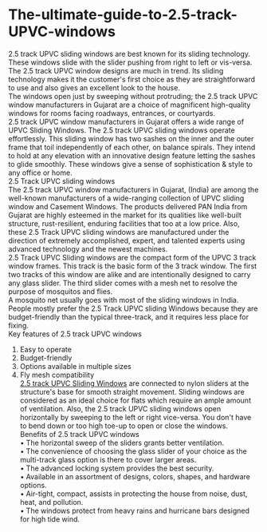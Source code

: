 # The-ultimate-guide-to-2.5-track-UPVC-windows

2.5 track UPVC sliding windows are best known for its sliding technology. These windows slide with the slider pushing from right to left or vis-versa. The 2.5 track UPVC window designs are much in trend. Its sliding technology makes it the customer's first choice as they are straightforward to use and also gives an excellent look to the house. <br>
The windows open just by sweeping without protruding; the 2.5 track UPVC window manufacturers in Gujarat are a choice of magnificent high-quality windows for rooms facing roadways, entrances, or courtyards. <br>
2.5 track UPVC window manufacturers in Gujarat offers a wide range of UPVC Sliding Windows. The 2.5 track UPVC sliding windows operate effortlessly. This sliding window has two sashes on the inner and the outer frame that toil independently of each other, on balance spirals. They intend to hold at any elevation with an innovative design feature letting the sashes to glide smoothly. These windows give a sense of sophistication & style to any office or home. <br>
2.5 Track UPVC sliding windows <br>
The 2.5 track UPVC window manufacturers in Gujarat, (India) are among the well-known manufacturers of a wide-ranging collection of UPVC sliding window and Casement Windows. The products delivered PAN India from Gujarat are highly esteemed in the market for its qualities like well-built structure, rust-resilient, enduring facilities that too at a low price. Also, these 2.5 Track UPVC sliding windows are manufactured under the direction of extremely accomplished, expert, and talented experts using advanced technology and the newest machines. <br>
2.5 Track UPVC Sliding windows are the compact form of the UPVC 3 track window frames. This track is the basic form of the 3 track window. The first two tracks of this window are alike and are intentionally designed to carry any glass slider. The third slider comes with a mesh net to resolve the purpose of mosquitos and flies. <br>
A mosquito net usually goes with most of the sliding windows in India. People mostly prefer the 2.5 Track UPVC sliding Windows because they are budget-friendly than the typical three-track, and it requires less place for fixing. <br>
Key features of 2.5 track UPVC windows <br>
1.	Easy to operate <br>
2.	Budget-friendly <br>
3.	Options available in multiple sizes <br>
4.	Fly mesh compatibility <br>
<a href="http://ecotechupvc.com/sliding-system/sliding-window-system-2-5-track/">2.5 track UPVC Sliding Windows</a> are connected to nylon sliders at the structure's base for smooth straight movement. Sliding windows are considered as an ideal choice for flats which require an ample amount of ventilation. Also, the 2.5 track UPVC sliding windows open horizontally by sweeping to the left or right vice-versa. You don't have to bend down or too high toe-up to open or close the windows. <br>
Benefits of 2.5 track UPVC windows <br>
•	The horizontal sweep of the sliders grants better ventilation. <br>
•	The convenience of choosing the glass slider of your choice as the multi-track glass option is there to cover larger areas. <br>
•	The advanced locking system provides the best security. <br>
•	Available in an assortment of designs, colors, shapes, and hardware options. <br>
•	Air-tight, compact, assists in protecting the house from noise, dust, heat, and pollution. <br>
•	The windows protect from heavy rains and hurricane bars designed for high tide wind. <br>
